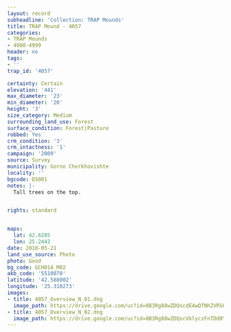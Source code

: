 ```yaml
---
layout: record
subheadline: 'Collection: TRAP Mounds'
title: TRAP Mound - 4057
categories:
- TRAP Mounds
- 4000-4999
header: no
tags:
- ''
trap_id: '4057'

certainty: Certain
elevation: '441'
max_diameter: '23'
min_diameter: '20'
height: '3'
size_category: Medium
surrounding_land_use: Forest
surface_condition: Forest|Pasture
robbed: Yes
crm_condition: '3'
crm_intactness: '1'
campaign: '2009'
source: Survey
municipality: Gorno Cherkhovishte
locality: ''
bgcode: DS001
notes: |-
  Tall trees on the top.


rights: standard


maps:
  lat: 42.6285
  lon: 25.2442
date: 2018-05-21
land_use_source: Photo
photo: Good
bg_code: GCH014_М02
akb_code: '5510070'
latitude: '42.588002'
longitude: '25.310273'
images:
- title: 4057_Overview_N_01.dng
  image_path: https://drive.google.com/uc?id=0B3Rg88wZDQscdE4wQTNhZVRSOTg
- title: 4057_Overview_N_02.dng
  image_path: https://drive.google.com/uc?id=0B3Rg88wZDQscVklyczFnTDd0Y3c
---
```

